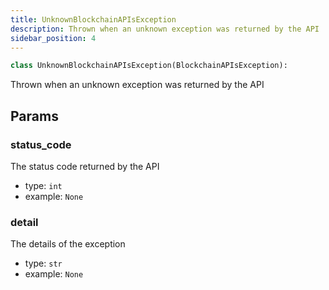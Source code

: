 ```yaml
---
title: UnknownBlockchainAPIsException
description: Thrown when an unknown exception was returned by the API
sidebar_position: 4
---
```


```py
class UnknownBlockchainAPIsException(BlockchainAPIsException):
```

Thrown when an unknown exception was returned by the API

## Params

### status_code

The status code returned by the API
- type: `int`
- example: `None`

### detail

The details of the exception
- type: `str`
- example: `None`

